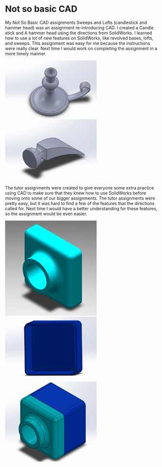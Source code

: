 # Not so basic CAD
My Not So Basic CAD assignments
Sweeps and Lofts (candlestick and hammer head) was an assignment re-introducing CAD. I created a Candle stick and A hammer head using the directions from SolidWorks. I learned how to use a lot of new features on SolidWorks, like revolved bases, lofts, and sweeps. This assignment was easy for me because the instructions were really clear. Next time I would work on completing the assignment in a more timely manner. 

<img src="Images/Candle%20Stick.PNG" width="300">
<img src="Images/Hammer%20Head.PNG" width="300">

The tutor assignments were created to give everyone some extra practice using CAD to make sure that they knew how to use SolidWorks before moving onto some of our bigger assignments. The tutor assignments were pretty easy, but it was hard to find a few of the features that the directions called for. Next time I would have a better understanding for these features, so the assignment would be even easier.

<img src="Images/Tutor%201.PNG" width="300">
<img src="Images/Tutor%202.PNG" width="300">
<img src="Images/Tutor.PNG" width="300">
